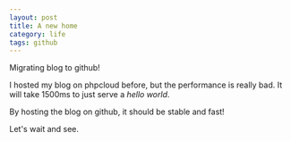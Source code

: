 ```yaml
---
layout: post
title: A new home
category: life
tags: github
---
```


Migrating blog to github!

<!--more-->

I hosted my blog on phpcloud before, but the performance is really bad. It will take 1500ms to just serve a *hello world*.

By hosting the blog on github, it should be stable and fast!

Let's wait and see.
